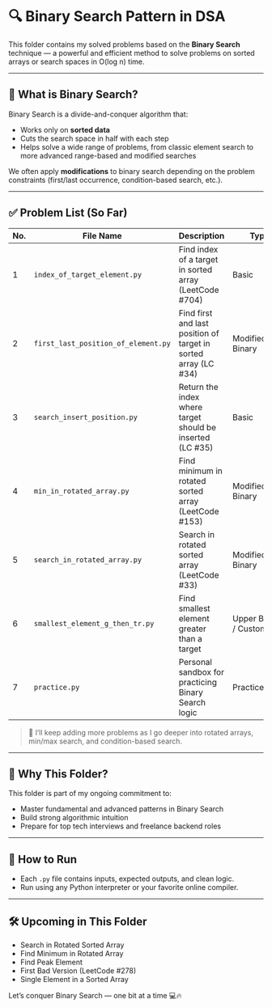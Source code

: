 # 🔍 Binary Search Pattern in DSA

This folder contains my solved problems based on the **Binary Search** technique — a powerful and efficient method to solve problems on sorted arrays or search spaces in O(log n) time.

---

## 📌 What is Binary Search?

Binary Search is a divide-and-conquer algorithm that:
- Works only on **sorted data**
- Cuts the search space in half with each step
- Helps solve a wide range of problems, from classic element search to more advanced range-based and modified searches

We often apply **modifications** to binary search depending on the problem constraints (first/last occurrence, condition-based search, etc.).

---

## ✅ Problem List (So Far)

| No. | File Name                          | Description                                                        | Type             |
|-----|------------------------------------|--------------------------------------------------------------------|------------------|
| 1   | `index_of_target_element.py`       | Find index of a target in sorted array (LeetCode #704)             | Basic            |
| 2   | `first_last_position_of_element.py`| Find first and last position of target in sorted array (LC #34)    | Modified Binary  |
| 3   | `search_insert_position.py`        | Return the index where target should be inserted (LC #35)          | Basic            |
| 4   | `min_in_rotated_array.py`          | Find minimum in rotated sorted array (LeetCode #153)               | Modified Binary  |
| 5   | `search_in_rotated_array.py`       | Search in rotated sorted array (LeetCode #33)                      | Modified Binary  |
| 6   | `smallest_element_g_then_tr.py`    | Find smallest element greater than a target                        | Upper Bound / Custom |
| 7   | `practice.py`                      | Personal sandbox for practicing Binary Search logic                | Practice/Extra   |

> 🧠 I’ll keep adding more problems as I go deeper into rotated arrays, min/max search, and condition-based search.

---

## 🧠 Why This Folder?

This folder is part of my ongoing commitment to:
- Master fundamental and advanced patterns in Binary Search
- Build strong algorithmic intuition
- Prepare for top tech interviews and freelance backend roles

---

## 📎 How to Run

- Each `.py` file contains inputs, expected outputs, and clean logic.
- Run using any Python interpreter or your favorite online compiler.

---

## 🛠️ Upcoming in This Folder

- Search in Rotated Sorted Array
- Find Minimum in Rotated Array
- Find Peak Element
- First Bad Version (LeetCode #278)
- Single Element in a Sorted Array

Let’s conquer Binary Search — one bit at a time 💻🔥
